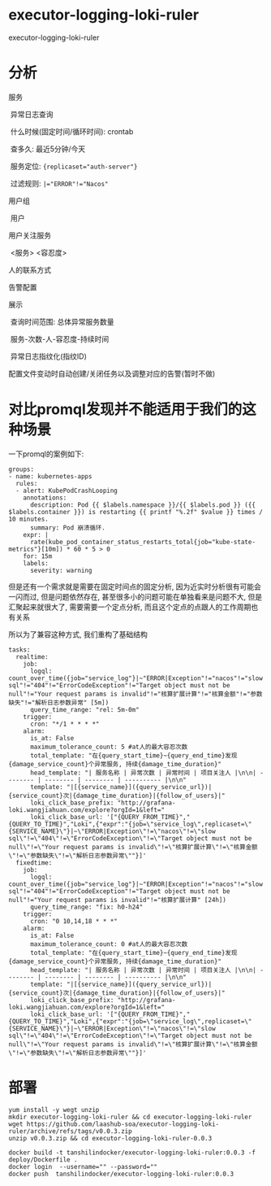# executor-logging-loki-ruler
executor-logging-loki-ruler

# 分析

服务

​	异常日志查询

​		什么时候(固定时间/循环时间): crontab

​		查多久: 最近5分钟/今天

​		服务定位: `{replicaset="auth-server"}`

​		过滤规则: `|="ERROR"!="Nacos"`



用户组

​	用户

用户关注服务

​	<服务> <容忍度>



人的联系方式

告警配置

展示

​	查询时间范围: 总体异常服务数量

​	服务-次数-人-容忍度-持续时间

​	异常日志指纹化(指纹ID)



配置文件变动时自动创建/关闭任务以及调整对应的告警(暂时不做)





# 对比promql发现并不能适用于我们的这种场景

一下promql的案例如下:

```
groups:
- name: kubernetes-apps
  rules:
  - alert: KubePodCrashLooping
    annotations:
      description: Pod {{ $labels.namespace }}/{{ $labels.pod }} ({{ $labels.container }}) is restarting {{ printf "%.2f" $value }} times / 10 minutes.
      summary: Pod 崩溃循环.
    expr: |
      rate(kube_pod_container_status_restarts_total{job="kube-state-metrics"}[10m]) * 60 * 5 > 0
    for: 15m
    labels:
      severity: warning
```

但是还有一个需求就是需要在固定时间点的固定分析, 因为近实时分析很有可能会一闪而过, 但是问题依然存在, 甚至很多小的问题可能在单独看来是问题不大, 但是汇聚起来就很大了, 需要需要一个定点分析, 而且这个定点的点跟人的工作周期也有关系

所以为了兼容这种方式, 我们重构了基础结构

```
tasks:
  realtime:
    job:
      logql: count_over_time({job="service_log"}|~"ERROR|Exception"!="nacos"!="slow sql"!="404"!="ErrorCodeException"!="Target object must not be null"!="Your request params is invalid"!="核算扩展计算"!="核算金额"!="参数缺失"!="解析日志参数异常" [5m])
      query_time_range: "rel: 5m-0m"
    trigger:
      cron: "*/1 * * * *"
    alarm:
      is_at: False
      maximum_tolerance_count: 5 #at人的最大容忍次数
      total_template: "在{query_start_time}~{query_end_time}发现{damage_service_count}个异常服务, 持续{damage_time_duration}"
      head_template: "| 服务名称 | 异常次数 | 异常时间 | 项目关注人 |\n\n| -------- | -------- | -------- | ---------- |\n\n"
      template: "|[{service_name}]({query_service_url})|{service_count}次|{damage_time_duration}|{follow_of_users}|"
      loki_click_base_prefix: "http://grafana-loki.wangjiahuan.com/explore?orgId=1&left="
      loki_click_base_url: '["{QUERY_FROM_TIME}","{QUERY_TO_TIME}","Loki",{"expr":"{job=\"service_log\",replicaset=\"{SERVICE_NAME}\"}|~\"ERROR|Exception\"!=\"nacos\"!=\"slow sql\"!=\"404\"!=\"ErrorCodeException\"!=\"Target object must not be null\"!=\"Your request params is invalid\"!=\"核算扩展计算\"!=\"核算金额\"!=\"参数缺失\"!=\"解析日志参数异常\""}]'
  fixedtime:
    job:
      logql: count_over_time({job="service_log"}|~"ERROR|Exception"!="nacos"!="slow sql"!="404"!="ErrorCodeException"!="Target object must not be null"!="Your request params is invalid"!="核算扩展计算" [24h])
      query_time_range: "fix: h0-h24"
    trigger:
      cron: "0 10,14,18 * * *"
    alarm:
      is_at: False
      maximum_tolerance_count: 0 #at人的最大容忍次数
      total_template: "在{query_start_time}~{query_end_time}发现{damage_service_count}个异常服务, 持续{damage_time_duration}"
      head_template: "| 服务名称 | 异常次数 | 异常时间 | 项目关注人 |\n\n| -------- | -------- | -------- | ---------- |\n\n"
      template: "|[{service_name}]({query_service_url})|{service_count}次|{damage_time_duration}|{follow_of_users}|"
      loki_click_base_prefix: "http://grafana-loki.wangjiahuan.com/explore?orgId=1&left="
      loki_click_base_url: '["{QUERY_FROM_TIME}","{QUERY_TO_TIME}","Loki",{"expr":"{job=\"service_log\",replicaset=\"{SERVICE_NAME}\"}|~\"ERROR|Exception\"!=\"nacos\"!=\"slow sql\"!=\"404\"!=\"ErrorCodeException\"!=\"Target object must not be null\"!=\"Your request params is invalid\"!=\"核算扩展计算\"!=\"核算金额\"!=\"参数缺失\"!=\"解析日志参数异常\""}]'
```

# 部署



```
yum install -y wegt unzip
mkdir executor-logging-loki-ruler && cd executor-logging-loki-ruler
wget https://github.com/laashub-soa/executor-logging-loki-ruler/archive/refs/tags/v0.0.3.zip
unzip v0.0.3.zip && cd executor-logging-loki-ruler-0.0.3

docker build -t tanshilindocker/executor-logging-loki-ruler:0.0.3 -f deploy/Dockerfile .
docker login  --username="" --password=""
docker push  tanshilindocker/executor-logging-loki-ruler:0.0.3
```

